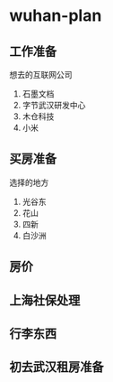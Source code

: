 # wuhan-plan
## 工作准备
想去的互联网公司

1. 石墨文档
2. 字节武汉研发中心
3. 木仓科技
4. 小米
## 买房准备
选择的地方
1. 光谷东
2. 花山
3. 四新
4. 白沙洲
## 房价

## 上海社保处理

## 行李东西
## 初去武汉租房准备





